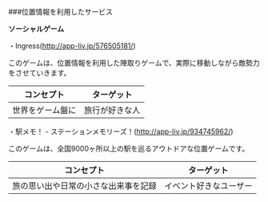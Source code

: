 ###位置情報を利用したサービス

**ソーシャルゲーム**

・Ingress(http://app-liv.jp/576505181/)

このゲームは、位置情報を利用した陣取りゲームで、実際に移動しながら敵勢力をさせていきます。

コンセプト | ターゲット
------------ | -------------
世界をゲーム盤に | 旅行が好きな人

・駅メモ！ - ステーションメモリーズ！(http://app-liv.jp/934745962/)

このゲームは、全国9000ヶ所以上の駅を巡るアウトドアな位置ゲームです。

コンセプト | ターゲット
------------ | -------------
旅の思い出や日常の小さな出来事を記録 | イベント好きなユーザー
